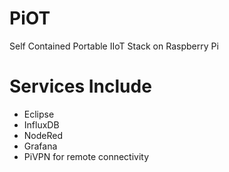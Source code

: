 # PiOT
Self Contained Portable IIoT Stack on Raspberry Pi

# Services Include
- Eclipse
- InfluxDB
- NodeRed
- Grafana
- PiVPN for remote connectivity

